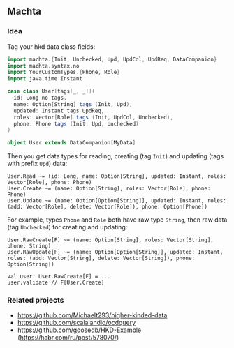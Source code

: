 ## Machta

### Idea
Tag your hkd data class fields:

```scala
import machta.{Init, Unchecked, Upd, UpdCol, UpdReq, DataCompanion}
import machta.syntax.no
import YourCustomTypes.{Phone, Role}
import java.time.Instant

case class User[tags[_, _]](
  id: Long no tags,
  name: Option[String] tags (Init, Upd),
  updated: Instant tags UpdReq,
  roles: Vector[Role] tags (Init, UpdCol, Unchecked),
  phone: Phone tags (Init, Upd, Unchecked)
)

object User extends DataCompanion[MyData]
```
Then you get data types for reading, creating (tag `Init`) and updating (tags with prefix `Upd`) data:
```
User.Read ~= (id: Long, name: Option[String], updated: Instant, roles: Vector[Role], phone: Phone)
User.Create ~= (name: Option[String], roles: Vector[Role], phone: Phone)
User.Update ~= (name: Option[Option[String]], updated: Instant, roles: (add: Vector[Role], delete: Vector[Role]), phone: Option[Phone])
```
For example, types `Phone` and `Role` both have raw type `String`, then raw data (tag `Unchecked`) for creating and updating:
```
User.RawCreate[F] ~= (name: Option[String], roles: Vector[String], phone: String)
User.RawUpdate[F] ~= (name: Option[Option[String]], updated: Instant, roles: (add: Vector[String], delete: Vector[String]), phone: Option[String])

val user: User.RawCreate[F] = ...
user.validate // F[User.Create]
```

### Related projects
- https://github.com/Michaelt293/higher-kinded-data
- https://github.com/scalalandio/ocdquery
- https://github.com/goosedb/HKD-Example (https://habr.com/ru/post/578070/)